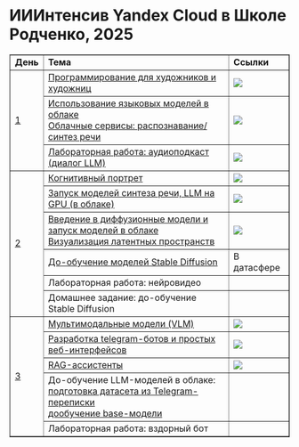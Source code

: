 # ИИИнтенсив Yandex Cloud в Школе Родченко, 2025


<table border="1">
<tr><td><b>День</b></td><td><b>Тема</b></td><td><b>Ссылки</b></td></tr>
<tr><td rowspan="3"><a href="Day-1">1</a></td><td><a href="Day-1/Python_Intro.ipynb">Программирование для художников и художниц</a></td><td><a href="https://colab.research.google.com/github/yandex-datasphere/ai_art_intensive/blob/main/Day-1/Python_Intro_Empty.ipynb"><img src="https://colab.research.google.com/assets/colab-badge.svg"/></a></td></tr>
<tr><td><a href="Day-1/YandexCloud.ipynb">Использование языковых моделей в облаке<br/>Облачные сервисы: распознавание/синтез речи</a></td><td><a href="https://colab.research.google.com/github/yandex-datasphere/ai_art_intensive/blob/main/Day-1/YandexCloud_Empty.ipynb"><img src="https://colab.research.google.com/assets/colab-badge.svg"/></a></td></tr>
<tr><td><a href="Day-1/LLM_Theatre.ipynb">Лабораторная работа: аудиоподкаст (диалог LLM)</a></td><td><a href="https://colab.research.google.com/github/yandex-datasphere/ai_art_intensive/blob/main/Day-1/LLM_Theatre_Empty.ipynb"><img src="https://colab.research.google.com/assets/colab-badge.svg"/></a></td></tr>
<tr><td rowspan="6"><a href="Day-2">2</a></td><td><a href="Day-2/CognitivePortraitWorkshop.ipynb">Когнитивный портрет</a></td><td><a href="https://colab.research.google.com/github/yandex-datasphere/ai_art_intensive/blob/main/Day-2/CognitivePortraitWorkshop.ipynb"><img src="https://colab.research.google.com/assets/colab-badge.svg"/></a></td></tr>
<tr><td><a href="Day-2/ModelsOnGPU.ipynb">Запуск моделей синтеза речи, LLM на GPU (в облаке)</a></td><td><a href="https://colab.research.google.com/github/yandex-datasphere/ai_art_intensive/blob/main/Day-2/ModelsOnGPU.ipynb"><img src="https://colab.research.google.com/assets/colab-badge.svg"/></a></td></tr>
<tr><td><a href="Day-2/DiffusionNetworks.ipynb">Введение в диффузионные модели и запуск моделей в облаке<br/>Визуализация латентных пространств</a></td><td><a href="https://colab.research.google.com/github/yandex-datasphere/ai_art_intensive/blob/main/Day-2/DiffusionNetworks.ipynb"><img src="https://colab.research.google.com/assets/colab-badge.svg"/></a></td></tr>
<tr><td><a href="Day-2/SDXL_DreamBooth_LoRA.ipynb">До-обучение моделей Stable Diffusion</a></td><td>В датасфере</td></tr>
<tr><td>Лабораторная работа: нейровидео</td><td></td></tr>
<tr><td>Домашнее задание: до-обучение Stable Diffusion</td><td></td></tr>
<tr><td rowspan="5"><a href="Day-3">3</a></td><td><a href="Day-3/VLM_Bots.ipynb">Мультимодальные модели (VLM)</a></td><td><a href="https://colab.research.google.com/github/yandex-datasphere/ai_art_intensive/blob/main/Day-3/VLM_Bots.ipynb"><img src="https://colab.research.google.com/assets/colab-badge.svg"/></a></td></tr>
<tr><td><a href="Day-3/VLM_Bots.ipynb">Разработка telegram-ботов и простых веб-интерфейсов</a></td><td><a href="https://colab.research.google.com/github/yandex-datasphere/ai_art_intensive/blob/main/Day-3/VLM_Bots.ipynb"><img src="https://colab.research.google.com/assets/colab-badge.svg"/></a></td></tr>
<tr><td><a href="Day-3/RAG.ipynb">RAG-ассистенты</a></td><td><a href="https://colab.research.google.com/github/yandex-datasphere/ai_art_intensive/blob/main/Day-3/RAG.ipynb"><img src="https://colab.research.google.com/assets/colab-badge.svg"/></a></td></tr>
<tr><td>До-обучение LLM-моделей в облаке:<br/><a href="Day-3/ConvConv.ipynb">подготовка датасета из Telegram-переписки</a><br/><a href="Day-3/GPT_Finetune.ipynb">дообучение base-модели</a></td><td></td></tr>
<tr><td>Лабораторная работа: вздорный бот</td><td></td></tr>
</table>


